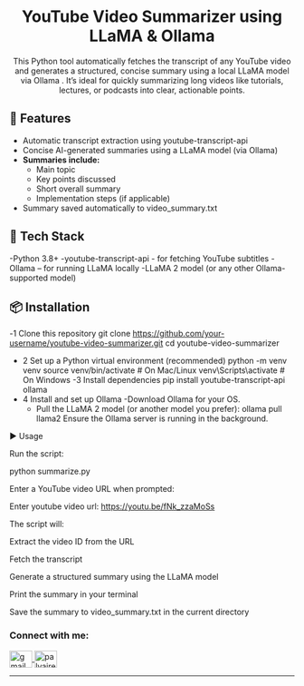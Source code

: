 <h1 align="center"> YouTube Video Summarizer using LLaMA & Ollama </h1>
<p align="center">This Python tool automatically fetches the transcript of any YouTube video and generates a structured, concise summary using a local LLaMA model via Ollama
. It’s ideal for quickly summarizing long videos like tutorials, lectures, or podcasts into clear, actionable points.</p>

## 🚀 Features
- Automatic transcript extraction using youtube-transcript-api
- Concise AI-generated summaries using a LLaMA model (via Ollama)
- **Summaries include:**
  -  Main topic
  - Key points discussed
  - Short overall summary
  - Implementation steps (if applicable)
- Summary saved automatically to video_summary.txt
## 🧰 Tech Stack
-Python 3.8+
-youtube-transcript-api - for fetching YouTube subtitles
-Ollama – for running LLaMA locally
-LLaMA 2 model (or any other Ollama-supported model)
## 📦 Installation
-1️ Clone this repository
  git clone https://github.com/your-username/youtube-video-summarizer.git
  cd youtube-video-summarizer
- 2 Set up a Python virtual environment (recommended)
  python -m venv venv
  source venv/bin/activate   # On Mac/Linux
  venv\Scripts\activate      # On Windows
-3 Install dependencies
  pip install youtube-transcript-api ollama
- 4️ Install and set up Ollama
   -Download Ollama
     for your OS.
  - Pull the LLaMA 2 model (or another model you prefer):
  ollama pull llama2
Ensure the Ollama server is running in the background.

▶️ Usage

Run the script:

python summarize.py


Enter a YouTube video URL when prompted:

Enter youtube video url: https://youtu.be/fNk_zzaMoSs


The script will:

Extract the video ID from the URL

Fetch the transcript

Generate a structured summary using the LLaMA model

Print the summary in your terminal

Save the summary to video_summary.txt in the current directory

<h3 align="left">Connect with me:</h3>
<p align="left">
  <a href="mailto:deekshithapalvai@gmail.com" target="blank">
    <img align="center" src="https://cdn-icons-png.flaticon.com/512/732/732200.png" alt="gmail" height="30" width="40" />
  </a>
  <a href="https://www.linkedin.com/in/palvaireddy" target="blank">
    <img align="center" src="https://raw.githubusercontent.com/rahuldkjain/github-profile-readme-generator/master/src/images/icons/Social/linked-in-alt.svg" alt="palvaireddy" height="30" width="40" />
  </a>
</p>


---
